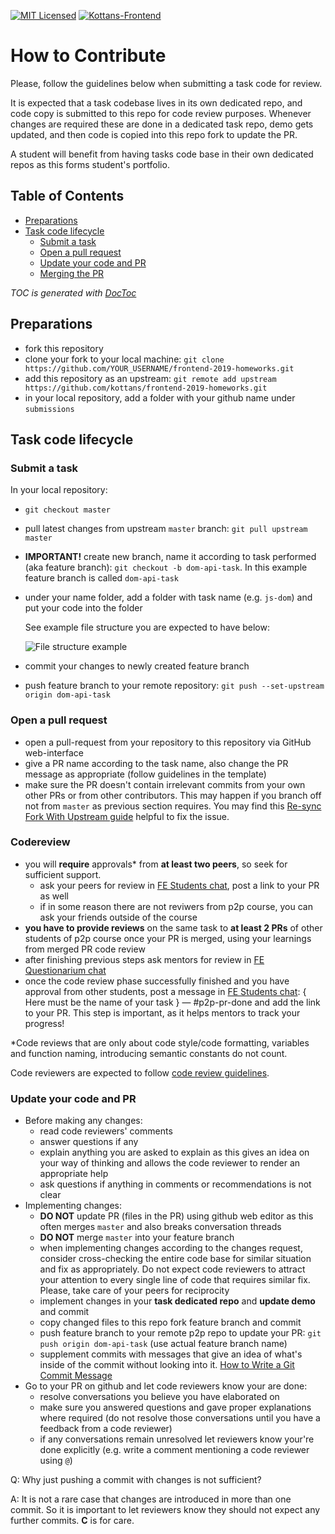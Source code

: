 [![MIT Licensed][icon-mit]][license]
[![Kottans-Frontend][icon-kottans]][kottans-frontend]

# How to Contribute

Please, follow the guidelines below when submitting
a task code for review.

It is expected that a task codebase lives in its own dedicated repo,
and code copy is submitted to this repo for code review purposes.
Whenever changes are required these are done in a dedicated task
repo, demo gets updated, and then code is copied into this
repo fork to update the PR.

A student will benefit from having tasks code base in their own
dedicated repos as this forms student's portfolio.

<!-- START doctoc generated TOC please keep comment here to allow auto update -->
<!-- DON'T EDIT THIS SECTION, INSTEAD RE-RUN doctoc TO UPDATE -->
## Table of Contents

- [Preparations](#preparations)
- [Task code lifecycle](#task-code-lifecycle)
  - [Submit a task](#submit-a-task)
  - [Open a pull request](#open-a-pull-request)
  - [Update your code and PR](#update-your-code-and-pr)
  - [Merging the PR](#merging-the-pr)

<!-- END doctoc generated TOC please keep comment here to allow auto update -->
*TOC is generated with [DocToc](https://github.com/thlorenz/doctoc)*

## Preparations

- fork this repository
- clone your fork to your local machine:
  `git clone https://github.com/YOUR_USERNAME/frontend-2019-homeworks.git`
- add this repository as an upstream:
  `git remote add upstream https://github.com/kottans/frontend-2019-homeworks.git`
- in your local repository, add a folder with your github name under
  `submissions`

## Task code lifecycle

### Submit a task

In your local repository:

- `git checkout master`
- pull latest changes from upstream `master` branch:
  `git pull upstream master`
- **IMPORTANT!** create new branch, name it according to task performed
  (aka feature branch): `git checkout -b dom-api-task`.
  In this example feature branch is called `dom-api-task`
- under your name folder, add a folder with task name (e.g. `js-dom`)
  and put your code into the folder

  See example file structure you are expected to have below:

  ![File structure example](img/file-structure.png)

- commit your changes to newly created feature branch
- push feature branch to your remote repository:
  `git push --set-upstream origin dom-api-task`

### Open a pull request

- open a pull-request from your repository to this repository
  via GitHub web-interface
- give a PR name according to the task name,
  also change the PR message as appropriate
  (follow guidelines in the template)
- make sure the PR doesn't contain irrelevant commits
  from your own other PRs or from other contributors.
  This may happen if you branch off not from `master`
  as previous section requires. You may find this
  [Re-sync Fork With Upstream guide](https://gist.github.com/OleksiyRudenko/8b3ddb664308de0634b53c525e551d8b)
  helpful to fix the issue.


### Codereview
- you will **require** approvals* from **at least two peers**, so seek
for sufficient support. 
  - ask your peers for review in [FE Students chat](https://web.telegram.org/#/im?p=s1495296464_549300875144563897),
  post a link to your PR as well
  - if in some reason there are not reviwers from p2p course, you can ask your friends outside of the course<br>
- **you have to provide reviews** on the same task to **at least 2 PRs** of other students of p2p course once your PR is merged, using your learnings from merged PR code review
- after finishing previous steps ask mentors for review in [FE Questionarium chat](https://web.telegram.org/#/im?p=s1495296464_549300875144563897)
- once the code review phase successfully finished and you have approval from other students, post a message in [FE Students chat](https://web.telegram.org/#/im?p=s1495296464_549300875144563897): { Here must be the name of your task } — #p2p-pr-done and add the link to your PR. This step is important, as it helps mentors to track your progress!

*Code reviews that are only about code style/code formatting, variables and function naming, introducing semantic constants do not count.


Code reviewers are expected to follow
[code review guidelines](./code-review-guidelines.md).

### Update your code and PR

- Before making any changes:
  - read code reviewers' comments
  - answer questions if any
  - explain anything you are asked to explain
    as this gives an idea on your way of thinking and allows
    the code reviewer to render an appropriate help
  - ask questions if anything in comments or recommendations
    is not clear
- Implementing changes:
  - **DO NOT** update PR (files in the PR) using github web editor
    as this often merges `master` and also breaks conversation threads
  - **DO NOT** merge `master` into your feature branch
  - when implementing changes according to the changes request,
    consider cross-checking the entire code base for similar
    situation and fix as appropriately. Do not expect code reviewers
    to attract your attention to every single line of code that
    requires similar fix. Please, take care of your peers for reciprocity
  - implement changes in your **task dedicated repo** and **update demo**
    and commit
  - copy changed files to this repo fork feature branch and commit
  - push feature branch to your remote p2p repo to update your PR:
    `git push origin dom-api-task`
    (use actual feature branch name)
  - supplement commits with messages that give an idea of what's inside
    of the commit without looking into it.
    [How to Write a Git Commit Message](https://chris.beams.io/posts/git-commit/)
- Go to your PR on github and let code reviewers know your are done:
  - resolve conversations you believe you have elaborated on
  - make sure you answered questions and gave proper explanations where
    required (do not resolve those conversations until you have a feedback
    from a code reviewer)
  - if any conversations remain unresolved let reviewers
    know your're done explicitly (e.g. write a comment mentioning
    a code reviewer using `@`)

Q: Why just pushing a commit with changes is not sufficient?

A: It is not a rare case that changes are introduced in more
than one commit. So it is important to let reviewers know
they should not expect any further commits. **C** is for care.

[icon-mit]: https://img.shields.io/badge/license-MIT-blue.svg
[license]: https://github.com/OleksiyRudenko/a-tiny-JS-world/blob/master/LICENSE.md

[icon-kottans]: https://img.shields.io/badge/%3D(%5E.%5E)%3D-frontend-yellow.svg
[kottans-frontend]: https://github.com/kottans/frontend
